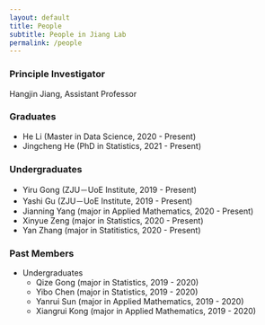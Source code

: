 ```yaml
---
layout: default
title: People
subtitle: People in Jiang Lab
permalink: /people
---
```


### Principle Investigator
Hangjin Jiang, Assistant Professor

### Graduates
- He Li (Master in Data Science, 2020 - Present)
- Jingcheng He (PhD in Statistics, 2021 - Present)

### Undergraduates
- Yiru Gong (ZJU－UoE Institute, 2019 - Present)
- Yashi Gu (ZJU－UoE Institute, 2019 - Present)
- Jianning Yang (major in Applied Mathematics, 2020 - Present)
- Xinyue Zeng (major in Statistics, 2020 - Present)
- Yan Zhang (major in Statitistics, 2020 - Present)

### Past Members
- Undergraduates
    - Qize Gong (major in Statistics, 2019 - 2020)
    - Yibo Chen (major in Statistics, 2019 - 2020)
    - Yanrui Sun (major in Applied Mathematics, 2019 - 2020)
    - Xiangrui Kong (major in Applied Mathematics, 2019 - 2020)





